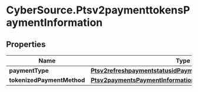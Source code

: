 # CyberSource.Ptsv2paymenttokensPaymentInformation

## Properties
Name | Type | Description | Notes
------------ | ------------- | ------------- | -------------
**paymentType** | [**Ptsv2refreshpaymentstatusidPaymentInformationPaymentType**](Ptsv2refreshpaymentstatusidPaymentInformationPaymentType.md) |  | [optional] 
**tokenizedPaymentMethod** | [**Ptsv2paymentsPaymentInformationTokenizedPaymentMethod**](Ptsv2paymentsPaymentInformationTokenizedPaymentMethod.md) |  | [optional] 


